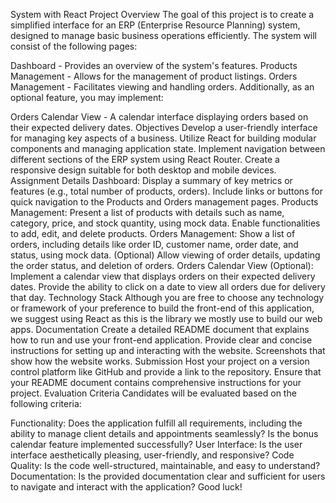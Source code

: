 System with React
Project Overview
The goal of this project is to create a simplified interface for an ERP (Enterprise Resource Planning) system, designed to manage basic business operations efficiently. The system will consist of the following pages:

Dashboard - Provides an overview of the system's features.
Products Management - Allows for the management of product listings.
Orders Management - Facilitates viewing and handling orders.
Additionally, as an optional feature, you may implement:

Orders Calendar View - A calendar interface displaying orders based on their expected delivery dates.
Objectives
Develop a user-friendly interface for managing key aspects of a business.
Utilize React for building modular components and managing application state.
Implement navigation between different sections of the ERP system using React Router.
Create a responsive design suitable for both desktop and mobile devices.
Assignment Details
Dashboard:
Display a summary of key metrics or features (e.g., total number of products, orders).
Include links or buttons for quick navigation to the Products and Orders management pages.
Products Management:
Present a list of products with details such as name, category, price, and stock quantity, using mock data.
Enable functionalities to add, edit, and delete products.
Orders Management:
Show a list of orders, including details like order ID, customer name, order date, and status, using mock data.
(Optional) Allow viewing of order details, updating the order status, and deletion of orders.
Orders Calendar View (Optional):
Implement a calendar view that displays orders on their expected delivery dates.
Provide the ability to click on a date to view all orders due for delivery that day.
Technology Stack
Although you are free to choose any technology or framework of your preference to build the front-end of this application, we suggest using React as this is the library we mostly use to build our web apps.
Documentation
Create a detailed README document that explains how to run and use your front-end application.
Provide clear and concise instructions for setting up and interacting with the website.
Screenshots that show how the website works.
Submission
Host your project on a version control platform like GitHub and provide a link to the repository.
Ensure that your README document contains comprehensive instructions for your project.
Evaluation Criteria
Candidates will be evaluated based on the following criteria:

Functionality: Does the application fulfill all requirements, including the ability to manage client details and appointments seamlessly? Is the bonus calendar feature implemented successfully?
User Interface: Is the user interface aesthetically pleasing, user-friendly, and responsive?
Code Quality: Is the code well-structured, maintainable, and easy to understand?
Documentation: Is the provided documentation clear and sufficient for users to navigate and interact with the application?
Good luck!
